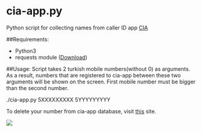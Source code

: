 # cia-app.py
Python script for collecting names from caller ID app [CIA](http://cia-app.com/)

##Requirements:
* Python3
* requests module ([Download](http://docs.python-requests.org/en/latest/user/install/))

##Usage:
Script takes 2 turkish mobile numbers(without 0) as arguments. As a result, numbers that are registered to cia-app between these two arguments will be shown on the screen. First mobile number must be bigger than the second number.

./cia-app.py 5XXXXXXXXX 5YYYYYYYYY

To delete your number from cia-app database, visit [this](http://cia-app.com/self-service/delist-number/) site.

![](http://cdn.meme.am/instances2/500x/1139657.jpg)
